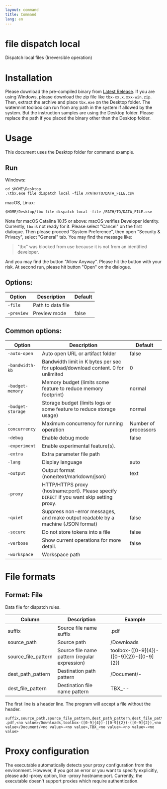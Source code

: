 ```yaml
---
layout: command
title: Command
lang: en
---
```


# file dispatch local

Dispatch local files (Irreversible operation)

# Installation

Please download the pre-compiled binary from [Latest Release](https://github.com/watermint/toolbox/releases/latest). If you are using Windows, please download the zip file like `tbx-xx.x.xxx-win.zip`. Then, extract the archive and place `tbx.exe` on the Desktop folder. 
The watermint toolbox can run from any path in the system if allowed by the system. But the instruction samples are using the Desktop folder. Please replace the path if you placed the binary other than the Desktop folder.

# Usage

This document uses the Desktop folder for command example.

## Run

Windows:
```
cd $HOME\Desktop
.\tbx.exe file dispatch local -file /PATH/TO/DATA_FILE.csv
```

macOS, Linux:
```
$HOME/Desktop/tbx file dispatch local -file /PATH/TO/DATA_FILE.csv
```

Note for macOS Catalina 10.15 or above: macOS verifies Developer identity. Currently, `tbx` is not ready for it. Please select "Cancel" on the first dialogue. Then please proceed "System Preference", then open "Security & Privacy", select "General" tab.
You may find the message like:
> "tbx" was blocked from use because it is not from an identified developer.

And you may find the button "Allow Anyway". Please hit the button with your risk. At second run, please hit button "Open" on the dialogue.

## Options:

| Option     | Description       | Default |
|------------|-------------------|---------|
| `-file`    | Path to data file |         |
| `-preview` | Preview mode      | false   |

## Common options:

| Option            | Description                                                                               | Default              |
|-------------------|-------------------------------------------------------------------------------------------|----------------------|
| `-auto-open`      | Auto open URL or artifact folder                                                          | false                |
| `-bandwidth-kb`   | Bandwidth limit in K bytes per sec for upload/download content. 0 for unlimited           | 0                    |
| `-budget-memory`  | Memory budget (limits some feature to reduce memory footprint)                            | normal               |
| `-budget-storage` | Storage budget (limits logs or some feature to reduce storage usage)                      | normal               |
| `-concurrency`    | Maximum concurrency for running operation                                                 | Number of processors |
| `-debug`          | Enable debug mode                                                                         | false                |
| `-experiment`     | Enable experimental feature(s).                                                           |                      |
| `-extra`          | Extra parameter file path                                                                 |                      |
| `-lang`           | Display language                                                                          | auto                 |
| `-output`         | Output format (none/text/markdown/json)                                                   | text                 |
| `-proxy`          | HTTP/HTTPS proxy (hostname:port). Please specify `DIRECT` if you want skip setting proxy. |                      |
| `-quiet`          | Suppress non-error messages, and make output readable by a machine (JSON format)          | false                |
| `-secure`         | Do not store tokens into a file                                                           | false                |
| `-verbose`        | Show current operations for more detail.                                                  | false                |
| `-workspace`      | Workspace path                                                                            |                      |

# File formats

## Format: File

Data file for dispatch rules.

| Column              | Description                                   | Example                                   |
|---------------------|-----------------------------------------------|-------------------------------------------|
| suffix              | Source file name suffix                       | .pdf                                      |
| source_path         | Source path                                   | <no value>/Downloads                      |
| source_file_pattern | Source file name pattern (regular expression) | toolbox-([0-9]{4})-([0-9]{2})-([0-9]{2})  |
| dest_path_pattern   | Destination path pattern                      | <no value>/Document/<no value>-<no value> |
| dest_file_pattern   | Destination file name pattern                 | TBX_<no value>-<no value>-<no value>      |

The first line is a header line. The program will accept a file without the header.
```
suffix,source_path,source_file_pattern,dest_path_pattern,dest_file_pattern
.pdf,<no value>/Downloads,toolbox-([0-9]{4})-([0-9]{2})-([0-9]{2}),<no value>/Document/<no value>-<no value>,TBX_<no value>-<no value>-<no value>
```

# Proxy configuration

The executable automatically detects your proxy configuration from the environment. However, if you got an error or you want to specify explicitly, please add -proxy option, like -proxy hostname:port. Currently, the executable doesn't support proxies which require authentication.


